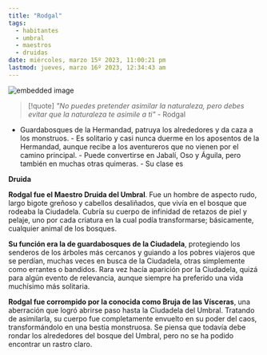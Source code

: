 ```yaml
---
title: "Rodgal"
tags:
  - habitantes
  - umbral
  - maestros
  - druidas
date: miércoles, marzo 15º 2023, 11:00:21 pm
lastmod: jueves, marzo 16º 2023, 12:34:43 am
---
```

![embedded image](https://assets.legendkeeper.com/9a51fea9-7add-410f-a703-2f12030c0457.png "Attachment")

> [!quote]
> _"No puedes pretender asimilar la naturaleza, pero debes evitar que la naturaleza te asimile a ti"_
>\- Rodgal

-   Guardabosques de la Hermandad, patruya los alrededores y da caza a los monstruos. - Es solitario y casi nunca duerme en los aposentos de la Hermandad, aunque recibe a los aventureros que no vienen por el camino principal. - Puede convertirse en Jabalí, Oso y Águila, pero también en muchas otras quimeras. - Su clase es

**Druida**

**Rodgal fue el Maestro Druida del Umbral**. Fue un hombre de aspecto rudo, largo bigote greñoso y cabellos desaliñados, que vivía en el bosque que rodeaba la Ciudadela. Cubría su cuerpo de infinidad de retazos de piel y pelaje, uno por cada criatura en la cual podía transformarse; básicamente, cualquier animal de los bosques.

**Su función era la de guardabosques de la Ciudadela**, protegiendo los senderos de los árboles más cercanos y guiando a los pobres viajeros que se perdían, muchas veces en busca de la Ciudadela, otras simplemente como errantes o bandidos. Rara vez hacía aparición por la Ciudadela, quizá para algún evento de relevancia, aunque siempre ha preferido una vida muchísimo más solitaria.

**Rodgal fue corrompido por la conocida como Bruja de las Vísceras**, una aberración que logró abrirse paso hasta la Ciudadela del Umbral. Tratando de asimilarla, su cuerpo fue completamente envuelto en su poder del caos, transformándolo en una bestia monstruosa. Se piensa que todavía debe rondar los alrededores del bosque del Umbral, pero no se ha podido encontrar un rastro claro.